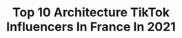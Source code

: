 ---
title: Top 10 Architecture TikTok Influencers In France In 2021
description: >-
  Find top architecture TikTok influencers in France in 2021. Most popular hashtags: #pourtoi #architecture #paris #foryou.
platform: TikTok
hits: 15
text_top: Analyze the top-rated TikTok influencers on inBeat.
text_bottom: Our platform holds 15 TikTok influencers like this in France for you to collaborate.
profiles:
  - username: "pierre.brault"
    fullname: >-
      Pierre Brault
    bio: >-
      Artist Designer Color & Sun ART ☀️ DESIGN ☀️ FASHION Paris 🇫🇷@pierre.brault
    location: "France"
    followers: 3274
    engagement: 557
    commentsToLikes: 0.017428
    id: ck87twewj3rsn0j78229sepc3
    verified: false
    hashtags: "#paris, #environment, #architecture, #stayhome"
  - username: "a.seegmuller"
    fullname: >-
      Antoine Seegmuller
    bio: >-
      Je follow les 50 premiers qui commentent leur pseudo cette vidéo ! 👇🏼
    location: "France"
    followers: 110100
    engagement: 1252
    commentsToLikes: 0.049834
    id: ckbwl7j533zrt0j23cqhsn49m
    verified: false
    hashtags: "#pourtoi, #tiktokfrance, #prank, #challenge"
  - username: "laetiboubou34"
    fullname: >-
      Laetitia Tarbouriech
    bio: >-
      T.L@☆Occitanie ☆Camargue 🐴🦩🐃
    location: "France"
    followers: 7760
    engagement: 1272
    commentsToLikes: 0.018438
    id: ckamq1s4bfix50i786t5ir7n4
    verified: false
    hashtags: "#chevalarabe, #presentation, #arabian, #soleil"
  - username: "alextaylors"
    fullname: >-
      🏅 Alex 😎
    bio: >-
      ☀️ French guy living on the Riviera 🏝 📍Travel the world 🌎
    location: "France"
    followers: 27500
    engagement: 748
    commentsToLikes: 0.027509
    id: ckb0uvyk2ka9i0j23xpzh6cuq
    verified: false
    hashtags: "#love, #richcheck, #lifestyle, #luxurylife"
  - username: "julie_golubeva"
    fullname: >-
      Julie Golubeva
    bio: >-
      Paris❤️ Insta: @julie_golubeva
    location: "France"
    followers: 5254
    engagement: 853
    commentsToLikes: 0.027840
    id: ck9fwzsr73wjs0j78qllxg7th
    verified: false
    hashtags: "#lelouvre, #france, #paris, #foryou"
  - username: "apcnt"
    fullname: >-
      Amandine🦋
    bio: >-
      Le diable adore se déguiser en fille sage 😈 Insta: a_pcnt✨
    location: "France"
    followers: 21512
    engagement: 1527
    commentsToLikes: 0.020697
    id: cka0tv8x4rk3v0i78e167hvw2
    verified: false
    hashtags: "#challenge, #foryoupage, #happy, #foryou"
  - username: "parismatch"
    fullname: >-
      Paris Match
    bio: >-
      Premier magazine français d’informations générales
    location: "France"
    followers: 53200
    engagement: 933
    commentsToLikes: 0.035916
    id: ckbqv1ikzfdj40j23vnri9bnl
    verified: true
    hashtags: "#viral, #matchavenir, #parismatch, #politique"
  - username: "foodgasm_paris"
    fullname: >-
      Jess & Milan
    bio: >-
      🤯 UN couple et BEAUCOUP d’adresses
    location: "France"
    followers: 92700
    engagement: 772
    commentsToLikes: 0.016123
    id: ckcozxkeyaoel0j236ecsn4we
    verified: false
    hashtags: "#tiktokfood, #paris, #confinement, #france"
  - username: "annejenniferc"
    fullname: >-
      Anne Jennifer
    bio: >-
      Dadadah (by Anne Jennifer) 🇫🇷 #Travel 🌎 💙 & #Food 🍳💛
    location: "France"
    followers: 3065
    engagement: 553
    commentsToLikes: 0.023306
    id: ck9000sdd9pb20j78mhxa06n6
    verified: false
    hashtags: "#paris, #miam, #food, #vlog"
  - username: "vincent.patrizi"
    fullname: >-
      vincent.patrizi
    bio: >-
      All things curiosity 👀 Barista-to-be ☕️
    location: "France"
    followers: 9593
    engagement: 790
    commentsToLikes: 0.008899
    id: ck9000qh29ou50j78ljon69g7
    verified: false
    hashtags: "#tiktokfrance, #paris, #pourtoi, #foryou"
---